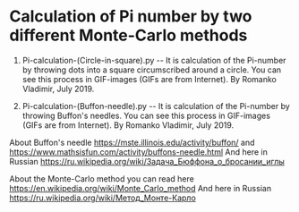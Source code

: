 # Calculation of Pi number by two different Monte-Carlo methods

1) Pi-calculation-(Circle-in-square).py	 -- It is calculation of the Pi-number by throwing dots into a square circumscribed around a circle.
You can see this process in GIF-images (GIFs are from Internet).
By Romanko Vladimir, July 2019.

2) Pi-calculation-(Buffon-needle).py -- It is calculation of the Pi-number by throwing Buffon's needles.
You can see this process in GIF-images (GIFs are from Internet).
By Romanko Vladimir, July 2019.

About Buffon's needle https://mste.illinois.edu/activity/buffon/  and 
https://www.mathsisfun.com/activity/buffons-needle.html 
And here in Russian https://ru.wikipedia.org/wiki/Задача_Бюффона_о_бросании_иглы

About the Monte-Carlo method you can read here
https://en.wikipedia.org/wiki/Monte_Carlo_method   And here in Russian https://ru.wikipedia.org/wiki/Метод_Монте-Карло 
